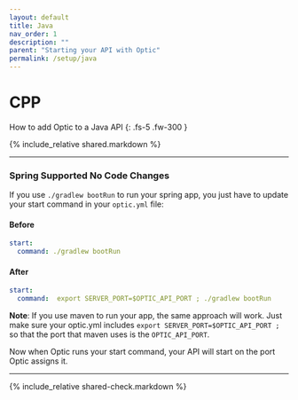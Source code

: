 ```yaml
---
layout: default
title: Java
nav_order: 1
description: ""
parent: "Starting your API with Optic"
permalink: /setup/java
---
```


# CPP

How to add Optic to a Java API
{: .fs-5 .fw-300 }

{% include_relative shared.markdown %}

---

### Spring <span class="label label-green">Supported</span> <span class="label label-green">No Code Changes</span> 

If you use `./gradlew bootRun` to run your spring app, you just have to update your start command in your `optic.yml` file:

#### Before
```yaml
start:
  command: ./gradlew bootRun
```

#### After
```yaml
start:
  command:  export SERVER_PORT=$OPTIC_API_PORT ; ./gradlew bootRun
```

**Note**: If you use maven to run your app, the same approach will work. Just make sure your optic.yml includes `export SERVER_PORT=$OPTIC_API_PORT ;` so that the port that maven uses is the `OPTIC_API_PORT`.


Now when Optic runs your start command, your API will start on the port Optic assigns it.


---

{% include_relative shared-check.markdown %}
